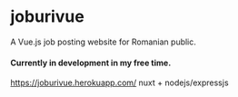 # joburivue
 
 A Vue.js job posting website for Romanian public.
<br>
 #### Currently in development in my free time.
 
https://joburivue.herokuapp.com/
nuxt + nodejs/expressjs
